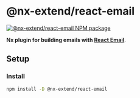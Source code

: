 # @nx-extend/react-email

<a href="https://www.npmjs.com/package/@nx-extend/react-email" rel="nofollow">
  <img src="https://badgen.net/npm/v/@nx-extend/react-email" alt="@nx-extend/react-email NPM package">
</a>

**Nx plugin for building emails with [React Email](https://react.email)**.

## Setup

### Install

```sh
npm install -D @nx-extend/react-email
```
